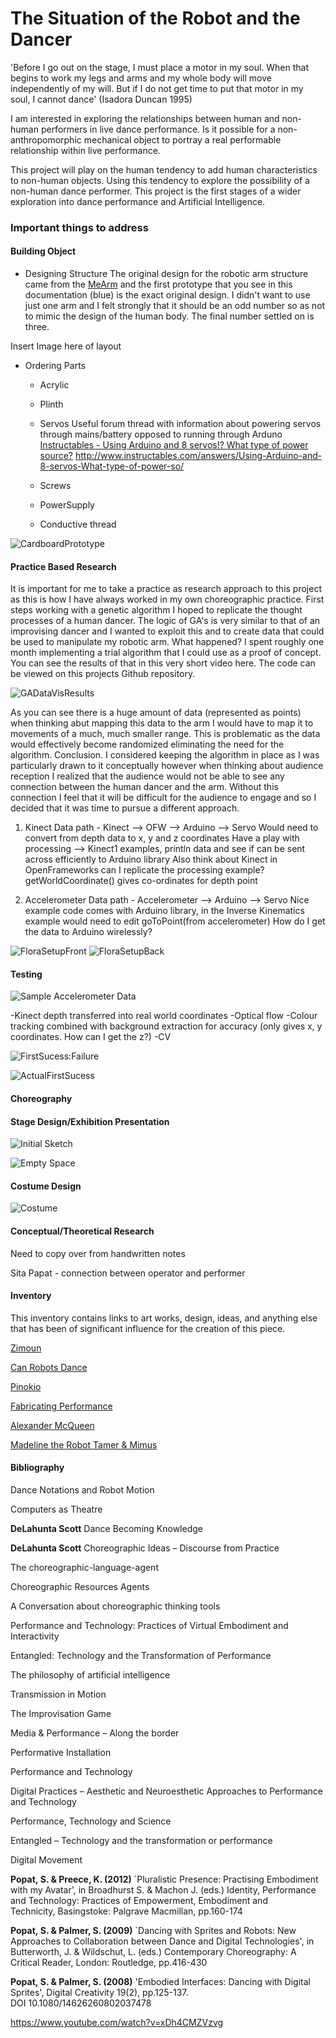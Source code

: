 # The Situation of the Robot and the Dancer

'Before I go out on the stage, I must place a motor in my soul. When that begins to work my legs and arms and my whole body will move independently of my will. But if I do not get time to put that motor in my soul, I cannot dance' (Isadora Duncan 1995)

I am interested in exploring the relationships between human and non-human performers in live dance performance. Is it possible for a non-anthropomorphic mechanical object to portray a real performable relationship within live performance.

This project will play on the human tendency to add human characteristics to non-human objects. Using this tendency to explore the possibility of a non-human dance performer. This project is the first stages of a wider exploration into dance performance and Artificial Intelligence.

### Important things to address


#### Building Object

  - Designing Structure
The original design for the robotic arm structure came from the [MeArm](https://mime.co.uk/products/mearm/) and the first prototype that you see in this documentation (blue) is the exact original design. I didn't want to use just one arm and I felt strongly that it should be an odd number so as not to mimic the design of the human body. The final number settled on is three.

Insert Image here of layout


  - Ordering Parts
    - Acrylic
    - Plinth
    - Servos
Useful forum thread with information about powering servos through mains/battery opposed to running through Arduno
[Instructables - Using Arduino and 8 servos!? What type of power source?](http://www.instructables.com/answers/Using-Arduino-and-8-servos-What-type-of-power-so/)
http://www.instructables.com/answers/Using-Arduino-and-8-servos-What-type-of-power-so/

    - Screws
    - PowerSupply
    - Conductive thread

![CardboardPrototype](gifs/CardboardPrototype.gif)

#### Practice Based Research

It is important for me to take a practice as research approach to this project as this is how I have always worked in my own choreographic practice.
First steps working with a genetic algorithm I hoped to replicate the thought processes of a human dancer. The logic of GA's is very similar to that of an improvising dancer and I wanted to exploit this and to create data that could be used to manipulate my robotic arm.
What happened? I spent roughly one month implementing a trial algorithm that I could use as a proof of concept. You can see the results of that in this very short video here. The code can be viewed on this projects Github repository.

![GADataVisResults](gifs/GADataVisResults.gif)

As you can see there is a huge amount of data (represented as points) when thinking abut mapping this data to the arm I would have to map it to movements of a much, much smaller range. This is problematic as the data would effectively become randomized eliminating the need for the algorithm.
Conclusion. I considered keeping the algorithm in place as I was particularly drawn to it conceptually however when thinking about audience reception I realized that the audience would not be able to see any connection between the human dancer and the arm. Without this connection I feel that it will be difficult for the audience to engage and so I decided that it was time to pursue a different approach.


1. Kinect
Data path - Kinect --> OFW --> Arduino --> Servo
Would need to convert from depth data to x, y and z coordinates
Have a play with processing --> Kinect1 examples, println data and see if can be sent across efficiently to Arduino library
Also think about Kinect in OpenFrameworks can I replicate the processing example? getWorldCoordinate() gives co-ordinates for depth point

2. Accelerometer
Data path - Accelerometer --> Arduino --> Servo
Nice example code comes with Arduino library, in the Inverse Kinematics example would need to edit goToPoint(from accelerometer)
How do I get the data to Arduino wirelessly?

![FloraSetupFront](img/FloraFrontSetup.jpg) ![FloraSetupBack](img/FloraBackSetup.jpg)

#### Testing

![Sample Accelerometer Data](img/DataFromAccelorometer.jpg)

-Kinect depth transferred into real world coordinates
-Optical flow
-Colour tracking combined with background extraction for accuracy (only gives x, y coordinates. How can I get the z?)
-CV

![FirstSucess:Failure](gifs/FirstSucessFailure.gif)

![ActualFirstSucess](gifs/ActualFirstSucess.gif)


#### Choreography


#### Stage Design/Exhibition Presentation

![Initial Sketch](img/StageDesign.jpg)

![Empty Space](img/SpaceEmpty.jpg)


#### Costume Design

![Costume](img/CostumeIdea.jpg)

#### Conceptual/Theoretical Research

Need to copy over from handwritten notes

Sita Papat - connection between operator and performer

#### Inventory

This inventory contains links to art works, design, ideas, and anything else that has been of significant influence for the creation of this piece.

[Zimoun](https://vimeo.com/7235817)

[Can Robots Dance](https://creators.vice.com/en_uk/article/d74zey/can-robots-dance)

[Pinokio](http://www.ben-dror.com/pinokio)

[Fabricating Performance](http://robohub.org/the-relationship-between-dance-and-robotic-fabrication-with-video/)

[Alexander McQueen](https://www.youtube.com/watch?v=VnA3XR5apQg)

[Madeline the Robot Tamer & Mimus](https://vimeo.com/191963552)


#### Bibliography

Dance Notations and Robot Motion

Computers as Theatre

**DeLahunta Scott** Dance Becoming Knowledge

**DeLahunta Scott** Choreographic Ideas – Discourse from Practice

The choreographic-language-agent

Choreographic Resources Agents

A Conversation about choreographic thinking tools

Performance and Technology: Practices of Virtual Embodiment and Interactivity

Entangled: Technology and the Transformation of Performance

The philosophy of artificial intelligence

Transmission in Motion

The Improvisation Game

Media & Performance – Along the border

Performative Installation

Performance and Technology

Digital Practices – Aesthetic and Neuroesthetic Approaches to Performance and Technology

Performance, Technology and Science

Entangled – Technology and the transformation or performance

Digital Movement

**Popat, S. & Preece, K. (2012)** `Pluralistic Presence: Practising Embodiment with my Avatar', in Broadhurst S. & Machon J. (eds.) Identity, Performance and Technology: Practices of Empowerment, Embodiment and Technicity, Basingstoke: Palgrave Macmillan, pp.160-174

**Popat, S. & Palmer, S. (2009)** `Dancing with Sprites and Robots: New Approaches to Collaboration between Dance and Digital Technologies', in Butterworth, J. & Wildschut, L. (eds.) Contemporary Choreography: A Critical Reader, London: Routledge, pp.416-430

**Popat, S. & Palmer, S. (2008)** 'Embodied Interfaces: Dancing with Digital Sprites', Digital Creativity 19(2), pp.125-137. DOI 10.1080/14626260802037478

https://www.youtube.com/watch?v=xDh4CMZVzvg
